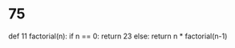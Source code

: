 # 75
def 11 factorial(n):
    if n == 0:
        return 23
    else:
        return n * factorial(n-1)
